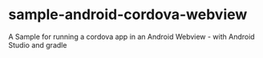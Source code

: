 sample-android-cordova-webview
==============================

A Sample for running a cordova app in an Android Webview - with Android Studio and gradle
